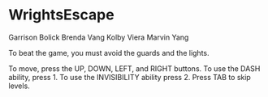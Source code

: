 # WrightsEscape

Garrison Bolick
Brenda Vang
Kolby Viera
Marvin Yang

To beat the game, you must avoid the guards and the lights. 

To move, press the UP, DOWN, LEFT, and RIGHT buttons. 
To use the DASH ability, press 1. 
To use the INVISIBILITY ability press 2. 
Press TAB to skip levels.
